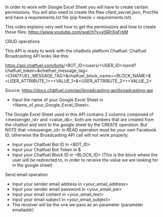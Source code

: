 In order to work with Google Excel Sheet you will have to create certain permissions. You will also need to create the files client_secret.json, Procfile and have a requirements.txt file (pip freeze > requirements.txt). 

This video explains very well how to get the permissions and how to create these files:
https://www.youtube.com/watch?v=vISRn5qFrkM

CRUD operations

This API is ready to work with the chatbots platform Chatfuel.
Chatfuel Broadcasting API looks like this:

https://api.chatfuel.com/bots/<BOT_ID>/users/<USER_ID>/send?chatfuel_token=<TOKEN>&chatfuel_message_tag=<CHATFUEL_MESSAGE_TAG>&chatfuel_block_name=<BLOCK_NAME>&<USER_ATTRIBUTE_1>=<VALUE_1>&<USER_ATTRIBUTE_2>=<VALUE_2>

Source:
https://docs.chatfuel.com/api/broadcasting-api/broadcasting-api

- Input the name of your Google Excel Sheet in <Name_of_your_Google_Excel_Sheet>.

The Google Excel Sheet used in this API contains 2 columns composed of <messenger_id> and <value_db>; both are numbers that are created from the chatbot and sent to the google sheet by the CREATE operation. But NOTE that <messenger_id> in READ operation must be your own Facebook ID, otherwise the Broadcasting API call will not work properly.


- Input your Chatfuel Bot ID in <BOT_ID>
- Input your Chatfuel Bot Token in <TOKEN>$
- Input your Chatfuel Block ID in <BLOCK_ID> (This is the block where the user will be redirected to, in order to receive the value we are looking for in the google sheet)

Send email operation

- Input your sender email address in <your_email_address>
- Input your sender email password in <your_email_pw>
- Input your email content in <your_email_text>
- Input your email subject in <your_email_subject>
- The receiver will be the one we pass as an parameter (parameter emailaddr)



